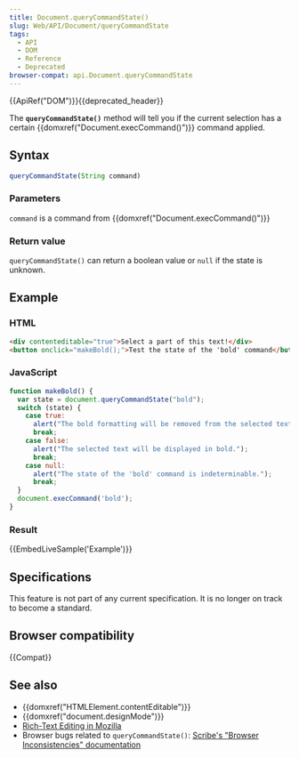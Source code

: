 ```yaml
---
title: Document.queryCommandState()
slug: Web/API/Document/queryCommandState
tags:
  - API
  - DOM
  - Reference
  - Deprecated
browser-compat: api.Document.queryCommandState
---
```

{{ApiRef("DOM")}}{{deprecated_header}}

The **`queryCommandState()`** method will tell you if the current selection has a certain {{domxref("Document.execCommand()")}} command applied.

## Syntax

```js
queryCommandState(String command)
```

### Parameters

`command` is a command from {{domxref("Document.execCommand()")}}

### Return value

`queryCommandState()` can return a boolean value or `null` if the state is unknown.

## Example

### HTML

```html
<div contenteditable="true">Select a part of this text!</div>
<button onclick="makeBold();">Test the state of the 'bold' command</button>
```

### JavaScript

```js
function makeBold() {
  var state = document.queryCommandState("bold");
  switch (state) {
    case true:
      alert("The bold formatting will be removed from the selected text.");
      break;
    case false:
      alert("The selected text will be displayed in bold.");
      break;
    case null:
      alert("The state of the 'bold' command is indeterminable.");
      break;
  }
  document.execCommand('bold');
}
```

### Result

{{EmbedLiveSample('Example')}}

## Specifications

This feature is not part of any current specification. It is no longer on track to become a standard.

## Browser compatibility

{{Compat}}

## See also

- {{domxref("HTMLElement.contentEditable")}}
- {{domxref("document.designMode")}}
- [Rich-Text Editing in Mozilla](/en-US/docs/Web/Guide/HTML/Editable_content/Rich-Text_Editing_in_Mozilla)
- Browser bugs related to `queryCommandState()`: [Scribe's "Browser Inconsistencies" documentation](https://github.com/guardian/scribe/blob/master/BROWSERINCONSISTENCIES.md#documentquerycommandstate)
